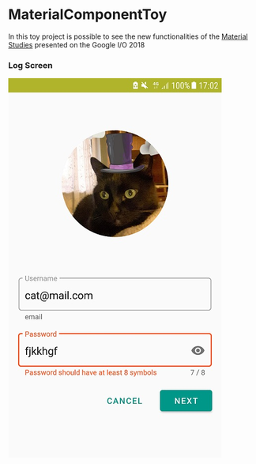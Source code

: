 # MaterialComponentToy

In this toy project is possible to see the new functionalities of the [Material Studies](https://material.io/design/material-studies/about-our-material-studies.html) presented on the Google I/O 2018 

### Log Screen
![log_screen](log_screen.jpg)
